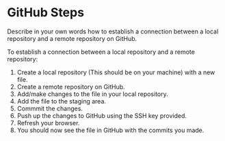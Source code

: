 # GitHub Steps

Describe in your own words how to establish a connection between a local repository and a remote repository on GitHub.

To establish a connection between a local repository and a remote repository:

1. Create a local repository (This should be on your machine) with a new file.
2. Create a remote repository on GitHub.
3. Add/make changes to the file in your local repository.
4. Add the file to the staging area.
5. Commmit the changes.
6. Push up the changes to GitHub using the SSH key provided.
7. Refresh your browser.
8. You should now see the file in GitHub with the commits you made.